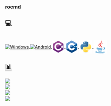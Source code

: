 ### rocmd


 ## 💻
<div fstyle="display: inline_block"><br>
  <a href="https://windows.com"> <img align="center" alt="Windows" height="30" width="40"  src="https://cdn.jsdelivr.net/gh/devicons/devicon@latest/icons/windows11/windows11-original.svg" />
  <a href="https://android.com"> <img align="center" alt="Android" height="30" width="40"  src="https://cdn.jsdelivr.net/gh/devicons/devicon@latest/icons/android/android-original.svg" />
  <a href="https://github.com/dotnet" target="_blank"><img align="center" alt="C#" height="40" width="40" src="https://raw.githubusercontent.com/devicons/devicon/master/icons/csharp/csharp-original.svg">
  <a href="" target="_blank"><img align="center" alt="C++" height="40" width="40" src="https://raw.githubusercontent.com/devicons/devicon/master/icons/cplusplus/cplusplus-original.svg">
  <a href="https://github.com/python/cpython" target="_blank"><img align="center" alt="Py" height="43" width="43" src="https://raw.githubusercontent.com/devicons/devicon/master/icons/python/python-original.svg">
  <a href="" target="_blank"><img align="center" alt="Java" height="43" width="43" src="https://raw.githubusercontent.com/devicons/devicon/master/icons/java/java-original.svg">
</div>
 
 
  ## 📊
<div align="left">
 
 
 ![](https://github-readme-stats.vercel.app/api?username=rocmdhub&theme=dark&hide_border=false&include_all_commits=true&count_private=true)<br/>
![](https://github-readme-streak-stats.herokuapp.com/?user=rocmdhub&theme=dark&hide_border=false)<br/>
![](https://github-contributor-stats.vercel.app/api?username=rocmdhub&limit=5&theme=dark&combine_all_yearly_contributions=true)<br/>
  ![](https://github-readme-stats.vercel.app/api/top-langs/?username=rocmdhub&theme=dark&hide_border=false&include_all_commits=true&count_private=true&layout=compact)
 
</div>
